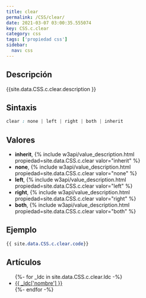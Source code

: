 ```yaml
---
title: clear
permalink: /CSS/clear/
date: 2021-03-07 03:00:35.555074
key: CSS.c.clear
category: css
tags: ['propiedad css']
sidebar: 
  nav: css
---
```


## Descripción
{{site.data.CSS.c.clear.description }}

## Sintaxis
~~~css
clear : none | left | right | both | inherit
~~~

## Valores
* **inherit**,  {% include w3api/value_description.html propiedad=site.data.CSS.c.clear valor="inherit" %}
* **none**,  {% include w3api/value_description.html propiedad=site.data.CSS.c.clear valor="none" %}
* **left**,  {% include w3api/value_description.html propiedad=site.data.CSS.c.clear valor="left" %}
* **right**,  {% include w3api/value_description.html propiedad=site.data.CSS.c.clear valor="right" %}
* **both**,  {% include w3api/value_description.html propiedad=site.data.CSS.c.clear valor="both" %}

## Ejemplo
~~~css
{{ site.data.CSS.c.clear.code}}
~~~

## Artículos
<ul>
{%- for _ldc in site.data.CSS.c.clear.ldc -%}
   <li>
       <a href="{{_ldc['url'] }}">{{ _ldc['nombre'] }}</a>
   </li>
{%- endfor -%}
</ul>
